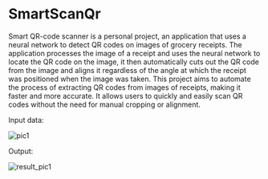 # SmartScanQr 
Smart QR-code scanner is a personal project, an application that uses a neural network to detect QR codes on images of grocery receipts. The application processes the image of a receipt and uses the neural network to locate the QR code on the image, it then automatically cuts out the QR code from the image and aligns it regardless of the angle at which the receipt was positioned when the image was taken. This project aims to automate the process of extracting QR codes from images of receipts, making it faster and more accurate. It allows users to quickly and easily scan QR codes without the need for manual cropping or alignment.  
  
Input data:  
  
![pic1](https://user-images.githubusercontent.com/20659925/200118680-c27d43df-ec2a-44d2-80e2-6530ca0d30d8.jpg)  
  
Output:  
  
![result_pic1](https://user-images.githubusercontent.com/20659925/200118699-802ab549-87cd-4cdc-88f8-dd4e65bb1828.jpg)  
